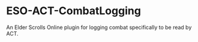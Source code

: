 ESO-ACT-CombatLogging
=====================

An Elder Scrolls Online plugin for logging combat specifically to be read by ACT.
